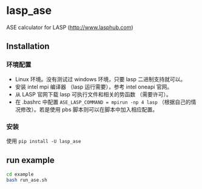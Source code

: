 # lasp_ase
ASE calculator for LASP (http://www.lasphub.com)

## Installation

### 环境配置
* Linux 环境。没有测试过 windows 环境，只要 lasp 二进制支持就可以。
* 安装 intel mpi 编译器 （lasp 运行需要），参考 intel oneapi 官网。
* 从 LASP 官网下载 lasp 可执行文件和相关的势函数 （需要许可）。
* 在 .bashrc 中配置 `ASE_LASP_COMMAND = mpirun -np 4 lasp` （根据自己的情况修改）。若是使用 pbs 脚本则可以在脚本中加入相应配置。

### 安装

使用 `pip install -U lasp_ase`

## run example
```bash
cd example
bash run_ase.sh
```
